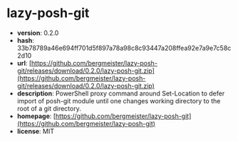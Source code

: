 # lazy-posh-git

- **version**: 0.2.0
- **hash**: 33b78789a46e694ff701d5f897a78a98c8c93447a208ffea92e7a9e7c58c2d10
- **url**: [https://github.com/bergmeister/lazy-posh-git/releases/download/0.2.0/lazy-posh-git.zip](https://github.com/bergmeister/lazy-posh-git/releases/download/0.2.0/lazy-posh-git.zip)
- **description**: PowerShell proxy command around Set-Location to defer import of posh-git module until one changes working directory to the root of a git directory.
- **homepage**: [https://github.com/bergmeister/lazy-posh-git](https://github.com/bergmeister/lazy-posh-git)
- **license**: MIT

